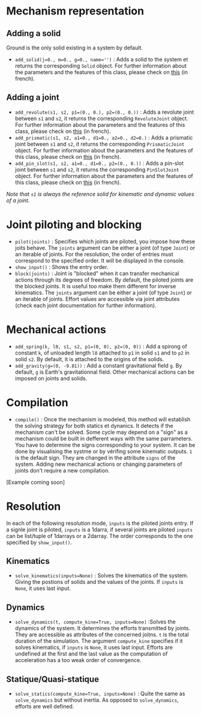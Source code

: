 # Mechanism representation
## Adding a solid

Ground is the only solid existing in a system by default.

- `add_solid(j=0., m=0., g=0., name='')` : Adds a solid to the system et returns the corresponding `Solid` object. 
For further information about the parameters and the features of this class, please check on [this](https://github.com/valentin-burillier/kinepy/blob/main/docs/Solid.md) (in french).

## Adding a joint

- `add_revolute(s1, s2, p1=(0., 0.), p2=(0., 0.))` : Adds a revolute joint between `s1` and `s2`, it returns the corresponding `RevoluteJoint` object. 
For further information about the parameters and the features of this class, please check on [this](https://github.com/valentin-burillier/kinepy/blob/main/docs/Revolute.md) (in french).
- `add_prismatic(s1, s2, a1=0., d1=0., a2=0., d2=0.)` : Adds a prismatic joint between `s1` and `s2`, it returns the corresponding `PrismaticJoint` object. 
For further information about the parameters and the features of this class, please check on [this](https://github.com/valentin-burillier/kinepy/blob/main/docs/Prismatic.md) (in french).
- `add_pin_slot(s1, s2, a1=0., d1=0., p2=(0., 0.))` : Adds a pin-slot joint between `s1` and `s2`, it returns the corresponding `PinSlotJoint` object. 
For further information about the parameters and the features of this class, please check on [this](https://github.com/valentin-burillier/kinepy/blob/main/docs/Pin_slot.md) (in french).

*Note that `s1` is always the reference solid for kinematic and dynamic values of a joint.*

# Joint piloting and blocking

- `pilot(joints)` : Specifies which joints are piloted, you impose how these joits behave. 
The `joints` argument can be either a joint (of type `Joint`) or an iterable of joints. 
For the resolution, the order of entries must correspond to the specified order. It will be displayed in the console.
- `show_input()` : Shows the entry order.
- `block(joints)` : Joint is "blocked" when it can transfer mechanical actions through its degrees of freedom. 
By default, the piloted joints are the blocked joints. It is useful too make them different for inverse kinematics.
The `joints` argument can be either a joint (of type `Joint`) or an iterable of joints. 
Effort values are accessible via joint attributes (check each joint documentation for further information).

# Mechanical actions

- `add_spring(k, l0, s1, s2, p1=(0, 0), p2=(0, 0))` : Add a spirong of constant `k`, of unloaded length `l0` attached to `p1` in solid `s1` and to `p2` in solid `s2`.
By default, it is attached to the origins of the solids.
- `add_gravity(g=(0, -9.81))` : Add a constant gravitational field `g`. By default, `g` is Earth's gravitationnal field.
Other mechanical actions can be imposed on joints and solids.

# Compilation

- `compile()` : Once the mechanism is modeled, this method will establish the solving strategy for both statics et dynanics. 
It detects if the mechanism can't be solved. 
Some cycle may depend on a "sign" as a mechanism could be built in defferent ways with the same parrameters. 
You have to determine the signs corresponding to your system. 
It can be done by visualising the systme or by vérifing some kinematic outputs. 
`1` is the default sign. They are changed in the attribute `signs` of the system. 
Adding new mechanical actions or changing parameters of joints don't require a new compilation. 

[Example coming soon]

# Resolution

In each of the following resolution mode, `inputs` is the piloted joints entry. 
If a signle joint is piloted, `inputs` is a 1darra, if several joints are piloted `inputs` can be list/tuple of 1darrays or a 2darray. 
The order corresponds to the one specified by `show_input()`.

## Kinematics

- `solve_kinematics(inputs=None)` : Solves the kinematics of the system. Giving the postions of solids and the values of the joints.
If `inputs` is `None`, it uses last input.

## Dynamics

- `solve_dynamics(t, compute_kine=True, inputs=None)` :Solves the dynamics of the system. It determines the efforts transmitted by joints.
They are accessible as attributes of the concerned joitns. `t` is the total duration of the simulation. 
The argument `compute_kine` specifies if it solves kinematics, if `inputs` is `None`, it uses last input. 
Efforts are undefined at the first and the last value as the computation of acceleration has a too weak order of convergence.

## Statique/Quasi-statique

- `solve_statics(compute_kine=True, inputs=None)` : Quite the same as `solve_dynamics` but without inertia. As opposed to `solve_dynamics`, efforts are well defined.
